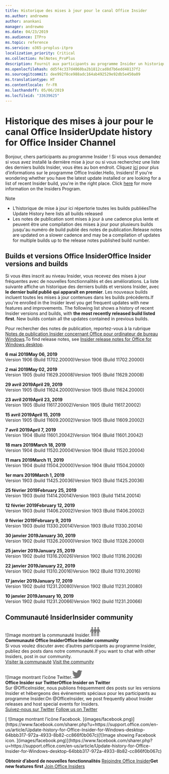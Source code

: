 ```yaml
---
title: Historique des mises à jour pour le canal Office Insider
ms.author: andrewmo
author: anankani
manager: andrewmo
ms.date: 04/23/2019
ms.audience: ITPro
ms.topic: reference
ms.service: o365-proplus-itpro
localization_priority: Critical
ms.collection: RelNotes_ProPlus
description: Fournit aux participants au programme Insider un historique des mises à jour pour les versions Canal mensuel Insider Fast pour ordinateur de bureau Windows
ms.openlocfilehash: dd5f4c337d4060ba2b1812cad8d7b6edd48137f2
ms.sourcegitcommit: dee992f8ce988adc164ab492529e92db5e450a09
ms.translationtype: HT
ms.contentlocale: fr-FR
ms.lasthandoff: 05/06/2019
ms.locfileid: "33639625"
---
```

# <a name="update-history-for-office-insider-channel"></a><span data-ttu-id="7d5dd-103">Historique des mises à jour pour le canal Office Insider</span><span class="sxs-lookup"><span data-stu-id="7d5dd-103">Update history for Office Insider Channel</span></span>

<span data-ttu-id="7d5dd-p101">Bonjour, chers participants au programme Insider ! Si vous vous demandez si vous avez installé la dernière mise à jour ou si vous recherchez une liste des derniers builds Insider, vous êtes au bon endroit. Cliquez [ici](https://insider.office.com/) pour plus d’informations sur le programme Office Insider.</span><span class="sxs-lookup"><span data-stu-id="7d5dd-p101">Hello, Insiders! If you're wondering whether you have the latest update installed or are looking for a list of recent Insider build, you're in the right place. Click [here](https://insider.office.com/) for more information on the Insiders Program.</span></span>

> [!NOTE]
> - <span data-ttu-id="7d5dd-107">L’historique de mise à jour ici répertorie toutes les builds publiées</span><span class="sxs-lookup"><span data-stu-id="7d5dd-107">The Update History here lists all builds released</span></span>
> - <span data-ttu-id="7d5dd-108">Les notes de publication sont mises à jour à une cadence plus lente et peuvent être une compilation des mises à jour pour plusieurs builds jusqu'au numéro de build publié des notes de publication.</span><span class="sxs-lookup"><span data-stu-id="7d5dd-108">Release notes are updated on a slower cadence and may be a compilation of updates for multiple builds up to the release notes published build number.</span></span>



## <a name="office-insider-versions-and-builds"></a><span data-ttu-id="7d5dd-109">Builds et versions Office Insider</span><span class="sxs-lookup"><span data-stu-id="7d5dd-109">Office Insider versions and builds</span></span>

<span data-ttu-id="7d5dd-p102">Si vous êtes inscrit au niveau Insider, vous recevez des mises à jour fréquentes avec de nouvelles fonctionnalités et des améliorations. La liste suivante affiche un historique des derniers builds et versions Insider, avec **le dernier build publié qui apparaît en premier**. Les nouveaux builds incluent toutes les mises à jour contenues dans les builds précédents.</span><span class="sxs-lookup"><span data-stu-id="7d5dd-p102">If you're enrolled in the Insider level you get frequent updates with new features and improvements. The following list shows a history of recent Insider versions and builds, with **the most recently released build listed first**. New builds contain all the updates contained in previous builds.</span></span> 

<span data-ttu-id="7d5dd-113">Pour rechercher des notes de publication, reportez-vous à la rubrique [Notes de publication Insider concernant Office pour ordinateur de bureau Windows](https://docs.microsoft.com/fr-FR/OfficeUpdates/release-notes-office-insider).</span><span class="sxs-lookup"><span data-stu-id="7d5dd-113">To find release notes, see [Insider release notes for Office for Windows desktop](https://docs.microsoft.com/fr-FR/OfficeUpdates/release-notes-office-insider).</span></span>

[//]: # (NE PAS SUPPRIMER)

<span data-ttu-id="7d5dd-115">**6 mai 2019**</span><span class="sxs-lookup"><span data-stu-id="7d5dd-115">**May 06, 2019**</span></span><br/>
<span data-ttu-id="7d5dd-116">Version 1906 (Build 11702.20000)</span><span class="sxs-lookup"><span data-stu-id="7d5dd-116">Version 1906 (Build 11702.20000)</span></span><br/>

<span data-ttu-id="7d5dd-117">**2 mai 2019**</span><span class="sxs-lookup"><span data-stu-id="7d5dd-117">**May 02, 2019**</span></span><br/>
<span data-ttu-id="7d5dd-118">Version 1905 (build 11629.20008)</span><span class="sxs-lookup"><span data-stu-id="7d5dd-118">Version 1905 (Build 11629.20008)</span></span><br/>

<span data-ttu-id="7d5dd-119">**29 avril 2019**</span><span class="sxs-lookup"><span data-stu-id="7d5dd-119">**April 29, 2019**</span></span><br/>
<span data-ttu-id="7d5dd-120">Version 1905 (Build 11624.20000)</span><span class="sxs-lookup"><span data-stu-id="7d5dd-120">Version 1905 (Build 11624.20000)</span></span><br/>

<span data-ttu-id="7d5dd-121">**23 avril 2019**</span><span class="sxs-lookup"><span data-stu-id="7d5dd-121">**April 23, 2019**</span></span><br/> <span data-ttu-id="7d5dd-122">Version 1905 (Build 11617.20002)</span><span class="sxs-lookup"><span data-stu-id="7d5dd-122">Version 1905 (Build 11617.20002)</span></span><br/>

<span data-ttu-id="7d5dd-123">**15 avril 2019**</span><span class="sxs-lookup"><span data-stu-id="7d5dd-123">**April 15, 2019**</span></span><br/> <span data-ttu-id="7d5dd-124">Version 1905 (Build 11609.20002)</span><span class="sxs-lookup"><span data-stu-id="7d5dd-124">Version 1905 (Build 11609.20002)</span></span><br/>

<span data-ttu-id="7d5dd-125">**7 avril 2019**</span><span class="sxs-lookup"><span data-stu-id="7d5dd-125">**April 7, 2019**</span></span><br/> <span data-ttu-id="7d5dd-126">Version 1904 (Build 11601.20042)</span><span class="sxs-lookup"><span data-stu-id="7d5dd-126">Version 1904 (Build 11601.20042)</span></span><br/>

<span data-ttu-id="7d5dd-127">**18 mars 2019**</span><span class="sxs-lookup"><span data-stu-id="7d5dd-127">**March 18, 2019**</span></span><br/> <span data-ttu-id="7d5dd-128">Version 1904 (build 11520.20004)</span><span class="sxs-lookup"><span data-stu-id="7d5dd-128">Version 1904 (Build 11520.20004)</span></span><br/>

<span data-ttu-id="7d5dd-129">**11 mars 2019**</span><span class="sxs-lookup"><span data-stu-id="7d5dd-129">**March 11, 2019**</span></span><br/> <span data-ttu-id="7d5dd-130">Version 1904 (build 11504.20000)</span><span class="sxs-lookup"><span data-stu-id="7d5dd-130">Version 1904 (Build 11504.20000)</span></span><br/>

<span data-ttu-id="7d5dd-131">**1er mars 2019**</span><span class="sxs-lookup"><span data-stu-id="7d5dd-131">**March 1, 2019**</span></span><br/> <span data-ttu-id="7d5dd-132">Version 1903 (build 11425.20036)</span><span class="sxs-lookup"><span data-stu-id="7d5dd-132">Version 1903 (Build 11425.20036)</span></span><br/> 

<span data-ttu-id="7d5dd-133">**25 février 2019**</span><span class="sxs-lookup"><span data-stu-id="7d5dd-133">**February 25, 2019**</span></span><br/> <span data-ttu-id="7d5dd-134">Version 1903 (build 11414.20014)</span><span class="sxs-lookup"><span data-stu-id="7d5dd-134">Version 1903 (Build 11414.20014)</span></span><br/> 

<span data-ttu-id="7d5dd-135">**12 février 2019**</span><span class="sxs-lookup"><span data-stu-id="7d5dd-135">**February 12, 2019**</span></span><br/> <span data-ttu-id="7d5dd-136">Version 1903 (build 11406.20002)</span><span class="sxs-lookup"><span data-stu-id="7d5dd-136">Version 1903 (Build 11406.20002)</span></span><br/> 

<span data-ttu-id="7d5dd-137">**9 février 2019**</span><span class="sxs-lookup"><span data-stu-id="7d5dd-137">**February 9, 2019**</span></span><br/> <span data-ttu-id="7d5dd-138">Version 1903 (build 11330.20014)</span><span class="sxs-lookup"><span data-stu-id="7d5dd-138">Version 1903 (Build 11330.20014)</span></span><br/> 

<span data-ttu-id="7d5dd-139">**30 janvier 2019**</span><span class="sxs-lookup"><span data-stu-id="7d5dd-139">**January 30, 2019**</span></span><br/> <span data-ttu-id="7d5dd-140">Version 1902 (build 11326.20000)</span><span class="sxs-lookup"><span data-stu-id="7d5dd-140">Version 1902 (Build 11326.20000)</span></span><br/> 

<span data-ttu-id="7d5dd-141">**25 janvier 2019**</span><span class="sxs-lookup"><span data-stu-id="7d5dd-141">**January 25, 2019**</span></span><br/> <span data-ttu-id="7d5dd-142">Version 1902 (build 11316.20026)</span><span class="sxs-lookup"><span data-stu-id="7d5dd-142">Version 1902 (Build 11316.20026)</span></span><br/> 

<span data-ttu-id="7d5dd-143">**22 janvier 2019**</span><span class="sxs-lookup"><span data-stu-id="7d5dd-143">**January 22, 2019**</span></span><br/> <span data-ttu-id="7d5dd-144">Version 1902 (build 11310.20016)</span><span class="sxs-lookup"><span data-stu-id="7d5dd-144">Version 1902 (Build 11310.20016)</span></span><br/> 

<span data-ttu-id="7d5dd-145">**17 janvier 2019**</span><span class="sxs-lookup"><span data-stu-id="7d5dd-145">**January 17, 2019**</span></span><br/> <span data-ttu-id="7d5dd-146">Version 1902 (build 11231.20080)</span><span class="sxs-lookup"><span data-stu-id="7d5dd-146">Version 1902 (Build 11231.20080)</span></span><br/>

<span data-ttu-id="7d5dd-147">**10 janvier 2019**</span><span class="sxs-lookup"><span data-stu-id="7d5dd-147">**January 10, 2019**</span></span><br/> <span data-ttu-id="7d5dd-148">Version 1902 (build 11231.20066)</span><span class="sxs-lookup"><span data-stu-id="7d5dd-148">Version 1902 (build 11231.20066)</span></span><br/> 


## <a name="insider-community"></a><span data-ttu-id="7d5dd-149">Communauté Insider</span><span class="sxs-lookup"><span data-stu-id="7d5dd-149">Insider community</span></span>

<span data-ttu-id="7d5dd-150">![Image montrant la communauté Insider.</span><span class="sxs-lookup"><span data-stu-id="7d5dd-150">![Image showing insider community.</span></span> ](images/insidercommunity.png) <br/>
<span data-ttu-id="7d5dd-151">**Communauté Office Insider**</span><span class="sxs-lookup"><span data-stu-id="7d5dd-151">**Office Insider community**</span></span><br/> <span data-ttu-id="7d5dd-152">Si vous voulez discuter avec d’autres participants au programme Insider, publiez des posts dans notre communauté.</span><span class="sxs-lookup"><span data-stu-id="7d5dd-152">If you want to chat with other Insiders, post in our community.</span></span><br/><span data-ttu-id="7d5dd-153"> 
[Visiter la communauté](https://go.microsoft.com/fwlink/?linkid=843493)</span><span class="sxs-lookup"><span data-stu-id="7d5dd-153"> 
[Visit the community](https://go.microsoft.com/fwlink/?linkid=843493)</span></span><br/> 

<span data-ttu-id="7d5dd-154">![Image montrant l’icône Twitter.</span><span class="sxs-lookup"><span data-stu-id="7d5dd-154">![Image showing twitter icon.</span></span> ](images/twitter.png)<br/>
<span data-ttu-id="7d5dd-155">**Office Insider sur Twitter**</span><span class="sxs-lookup"><span data-stu-id="7d5dd-155">**Office Insider on Twitter**</span></span><br/> <span data-ttu-id="7d5dd-156">Sur @OfficeInsider, nous publions fréquemment des posts sur les versions Insider et hébergeons des événements spéciaux pour les participants au programme Insider.</span><span class="sxs-lookup"><span data-stu-id="7d5dd-156">On @OfficeInsider, we post frequently about Insider releases and host special events for Insiders.</span></span><br/><span data-ttu-id="7d5dd-157"> 
[Suivez-nous sur Twitter](https://go.microsoft.com/fwlink/?linkid=717717)</span><span class="sxs-lookup"><span data-stu-id="7d5dd-157"> 
[Follow us on Twitter](https://go.microsoft.com/fwlink/?linkid=717717)</span></span><br/> 

<span data-ttu-id="7d5dd-158">
  [
  ![Image montrant l’icône Facebook. ](images/facebook.png)](https://www.facebook.com/sharer.php?u=https://support.office.com/en-us/article/Update-history-for-Office-Insider-for-Windows-desktop-64bbb317-972a-4933-8b82-cc866f0b067c)</span><span class="sxs-lookup"><span data-stu-id="7d5dd-158">[![Image showing Facebook icon. ](images/facebook.png)](https://www.facebook.com/sharer.php?u=https://support.office.com/en-us/article/Update-history-for-Office-Insider-for-Windows-desktop-64bbb317-972a-4933-8b82-cc866f0b067c)</span></span>


<span data-ttu-id="7d5dd-159">**Obtenir d’abord de nouvelles fonctionnalités**
[Rejoindre Office Insider](https://insider.office.com/)</span><span class="sxs-lookup"><span data-stu-id="7d5dd-159">**Get new features first**
[Join Office Insiders](https://insider.office.com/)</span></span>